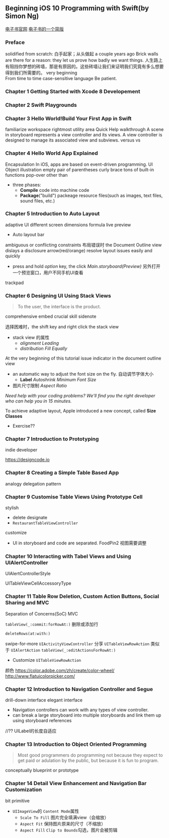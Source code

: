 Beginning iOS 10 Programming with Swift(by Simon Ng)
-----
[电子书官网](http://www.appcoda.com/swift/)
[电子书的一个简版](http://www.appcoda.com/learnswift/index.html)


### Preface
solidified
from scratch: 白手起家；从头做起
a couple years ago
Brick walls are there for a reason: they let us prove how badly we want things. 
人生路上有阻挡你梦想的砖墙，那是有原因的。这些砖墙让我们来证明我们究竟有多么想要得到我们所需要的。
very beginning  
From time to time
case-sensitive language
Be patient.

### Chapter 1 Getting Started with Xcode 8 Developement

### Chapter 2 Swift Playgrounds

### Chapter 3 Hello World!Build Your First App in Swift
familiarize
workspace
rightmost
utility area
Quick Help
walkthrough
A scene in storyboard represents a view controller and its views.
A view controller is designed to manage its associated view and subviews.
versus   vs

### Chapter 4 Hello World App Explained
Encapsulation
In iOS, apps are based on event-driven programming.
UI Object
illustration
empty pair of parentheses
curly brace
tons of built-in functions
pop-over
other than
- three phases:
    + **Compile**   code into machine code
    + **Package**("build")  packeage resource files(such as images, text files, sound files, etc.) 

### Chapter 5 Introduction to Auto Layout
adaptive UI
different screen dimensions
formula
live preview
- Auto layout bar

ambiguous or conflicting constraints
布局错误时 the Document Outline view dislays a disclosure arrow(red/orange)
resolve layout issues easily and quickly

- press and hold *option* key, the click *Main.storyboard(Preview)*     另外打开一个预览窗口，用户不同手机UI查看

trackpad

### Chapter 6 Designing UI Using Stack Views
> To the user, the interface is the product.

comprehensive
embed
crucial skill
sidenote 

选择困难时，the shift key and right click the stack view
- stack view 的属性
    + *alignment* *Leading*
    + *distribution* *Fill Equally*

At the very beginning of this tutorial
issue indicator in the document outline view
- an automatic way to adjust the font size on the fly. 自动调节字体大小
    + **Label** *Autoshrink* *Minimum Font Size*
- 图片尺寸限制 *Aspect Ratio*

*Need help with your coding problems? We'll find you the right developer who can help you in 15 minutes.*

To achieve adaptive layout, Apple introduced a new concept, called **Size Classes**

- Exercise??

### Chapter 7 Introduction to Prototyping
indie developer

https://designcode.io

### Chapter 8 Creating a Simple Table Based App
analogy
delegation pattern

### Chapter 9 Customise Table Views Using Prototype Cell
stylish
- delete
designate
- `RestaurantTableViewController`

customize

- UI in storyboard and code are separated.
FoodPin2 视图需要调整


### Chapter 10 Interacting with Tabel Views and Using UIAlertController

UIAlertControllerStyle

UITableViewCellAccessoryType

### Chapter 11 Table Row Deletion, Custom Action Buttons, Social Sharing and MVC
Separation of Concerns(SoC)     MVC

`tableView(_:commit:forRowAt:)`  删除或添加行

`deleteRows(at:with:)`

swipe-for-more
`UIActivityViewController`  分享
`UITableViewRowAction`  类似于 `UIAlertAction`
`tableView(_:editActionsForRowAt:)`

- Customize `UITableViewRowAction`

颜色
https://color.adobe.com/zh/create/color-wheel/
http://www.flatuicolorpicker.com/

### Chapter 12 Introduction to Navigation Controller and Segue
drill-down interface
elegant interface
- Navigation controllers can work with any types of view controller.
- can break a large storyboard into multiple storyboards and link them up using storyboard references

//?? UILabel的长度自适应

### Chapter 13 Introduction to Object Oriented Programming
> Most good programmers do programming not because they expect to get paid or adulation by the public, but because it is fun to program.

conceptually
blueprint or prototype

### Chapter 14 Detail View Enhancement and Navigation Bar Customization
bit primitive
- `UIImageView`的 `Content Mode`属性
    + `Scale To Fill` 图片完全填满view（会缩放）
    + `Aspect Fit` 保持图片原来的尺寸（不缩放）
    + `Aspect Fill` `Clip to Bounds`勾选，图片会被剪辑








